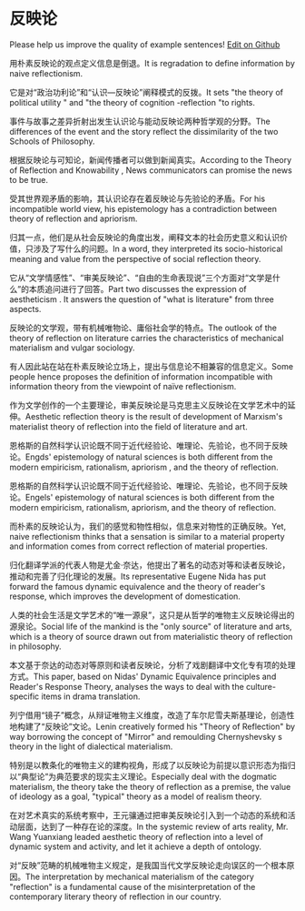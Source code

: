 # 反映论

Please help us improve the quality of example sentences! [Edit on Github](https://github.com/jiyushe/jiyu-example-sentence-source/blob/main/chinese/fanyinglun.md)

<p><span class="chinese">用朴素反映论的观点定义信息是倒退。</span><span class="english">It is regradation to define information by naive reflectionism.</span></p>

<p><span class="chinese">它是对“政治功利论”和“认识—反映论”阐释模式的反拨。</span><span class="english">It sets "the theory of political utility " and "the theory of cognition -reflection "to rights.</span></p>

<p><span class="chinese">事件与故事之差异折射出发生认识论与能动反映论两种哲学观的分野。</span><span class="english">The differences of the event and the story reflect the dissimilarity of the two Schools of Philosophy.</span></p>

<p><span class="chinese">根据反映论与可知论，新闻传播者可以做到新闻真实。</span><span class="english">According to the Theory of Reflection and Knowability , News communicators can promise the news to be true.</span></p>

<p><span class="chinese">受其世界观矛盾的影响，其认识论存在着反映论与先验论的矛盾。</span><span class="english">For his incompatible world view, his epistemology has a contradiction between theory of reflection and apriorism.</span></p>

<p><span class="chinese">归其一点，他们是从社会反映论的角度出发，阐释文本的社会历史意义和认识价值，只涉及了写什么的问题。</span><span class="english">In a word, they interpreted its socio-historical meaning and value from the perspective of social reflection theory.</span></p>

<p><span class="chinese">它从“文学情感性”、“审美反映论”、“自由的生命表现说”三个方面对“文学是什么”的本质追问进行了回答。</span><span class="english">Part two discusses the expression of aestheticism . It answers the question of "what is literature" from three aspects.</span></p>

<p><span class="chinese">反映论的文学观，带有机械唯物论、庸俗社会学的特点。</span><span class="english">The outlook of the theory of reflection on literature carries the characteristics of mechanical materialism and vulgar sociology.</span></p>

<p><span class="chinese">有人因此站在站在朴素反映论立场上，提出与信息论不相兼容的信息定义。</span><span class="english">Some people hence proposes the definition of information incompatible with information theory from the viewpoint of naïve reflectionism.</span></p>

<p><span class="chinese">作为文学创作的一个主要理论，审美反映论是马克思主义反映论在文学艺术中的延伸。</span><span class="english">Aesthetic reflection theory is the result of development of Marxism's materialist theory of reflection into the field of literature and art.</span></p>

<p><span class="chinese">恩格斯的自然科学认识论既不同于近代经验论、唯理论、先验论，也不同于反映论。</span><span class="english">Engds' epistemology of natural sciences is both different from the modern empiricism, rationalism, apriorism , and the theory of reflection.</span></p>

<p><span class="chinese">恩格斯的自然科学认识论既不同于近代经验论、唯理论、先验论，也不同于反映论。</span><span class="english">Engels' epistemology of natural sciences is both different from the modern empiricism, rationalism, apriorism, and the theory of reflection.</span></p>

<p><span class="chinese">而朴素的反映论认为，我们的感觉和物性相似，信息来对物性的正确反映。</span><span class="english">Yet, naive reflectionism thinks that a sensation is similar to a material property and information comes from correct reflection of material properties.</span></p>

<p><span class="chinese">归化翻译学派的代表人物是尤金·奈达，他提出了著名的动态对等和读者反映论，推动和完善了归化理论的发展。</span><span class="english">Its representative Eugene Nida has put forward the famous dynamic equivalence and the theory of reader's response, which improves the development of domestication.</span></p>

<p><span class="chinese">人类的社会生活是文学艺术的“唯一源泉”，这只是从哲学的唯物主义反映论得出的源泉论。</span><span class="english">Social life of the mankind is the "only source" of literature and arts, which is a theory of source drawn out from materialistic theory of reflection in philosophy.</span></p>

<p><span class="chinese">本文基于奈达的动态对等原则和读者反映论，分析了戏剧翻译中文化专有项的处理方式。</span><span class="english">This paper, based on Nidas' Dynamic Equivalence principles and Reader's Response Theory, analyses the ways to deal with the culture-specific items in drama translation.</span></p>

<p><span class="chinese">列宁借用“镜子”概念，从辩证唯物主义维度，改造了车尔尼雪夫斯基理论，创造性地构建了“反映论”文论。</span><span class="english">Lenin creatively formed his "Theory of Reflection" by way borrowing the concept of "Mirror" and remoulding Chernyshevsky s theory in the light of dialectical materialism.</span></p>

<p><span class="chinese">特别是以教条化的唯物主义的建构视角，形成了以反映论为前提以意识形态为指归以“典型论”为典范要求的现实主义理论。</span><span class="english">Especially deal with the dogmatic materialism, the theory take the theory of reflection as a premise, the value of ideology as a goal, "typical" theory as a model of realism theory.</span></p>

<p><span class="chinese">在对艺术真实的系统考察中，王元骧通过把审美反映论引入到一个动态的系统和活动层面，达到了一种存在论的深度。</span><span class="english">In the systemic review of arts reality, Mr. Wang Yuanxiang leaded aesthetic theory of reflection into a level of dynamic system and activity, and let it achieve a depth of ontology.</span></p>

<p><span class="chinese">对“反映”范畴的机械唯物主义规定，是我国当代文学反映论走向误区的一个根本原因。</span><span class="english">The interpretation by mechanical materialism of the category "reflection" is a fundamental cause of the misinterpretation of the contemporary literary theory of reflection in our country.</span></p>

